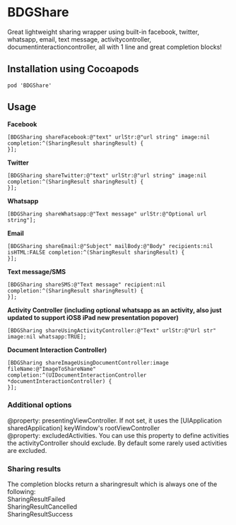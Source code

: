 BDGShare
========

Great lightweight sharing wrapper using built-in facebook, twitter, whatsapp, email, text message, activitycontroller, documentinteractioncontroller, all with 1 line and great completion blocks!

## Installation using Cocoapods
```
pod 'BDGShare'
```

## Usage

**Facebook**
```
[BDGSharing shareFacebook:@"text" urlStr:@"url string" image:nil completion:^(SharingResult sharingResult) {        
}];
```

**Twitter**
```
[BDGSharing shareTwitter:@"text" urlStr:@"url string" image:nil completion:^(SharingResult sharingResult) {        
}];
```

**Whatsapp**
```
[BDGSharing shareWhatsapp:@"Text message" urlStr:@"Optional url string"];
```

**Email**
```
[BDGSharing shareEmail:@"Subject" mailBody:@"Body" recipients:nil isHTML:FALSE completion:^(SharingResult sharingResult) {        
}];
```

**Text message/SMS**
```
[BDGSharing shareSMS:@"Text message" recipient:nil completion:^(SharingResult sharingResult) {        
}];
```

**Activity Controller (including optional whatsapp as an activity, also just updated to support iOS8 iPad new presentation popover)**
```
[BDGSharing shareUsingActivityController:@"Text" urlStr:@"Url str" image:nil whatsapp:TRUE];
```

**Document Interaction Controller)**
```
[BDGSharing shareImageUsingDocumentController:image fileName:@"ImageToShareName" completion:^(UIDocumentInteractionController *documentInteractionController) {        
}];
```

### Additional options<br/>
@property: presentingViewController. If not set, it uses the [UIApplication sharedApplication] keyWindow's rootViewController<br/>
@property: excludedActivities. You can use this property to define activities the activityController should exclude. By default some rarely used activities are excluded.<br/>


### Sharing results<br/>
The completion blocks return a sharingresult which is always one of the following:<br/>
SharingResultFailed<br/>
SharingResultCancelled<br/>
SharingResultSuccess<br/>